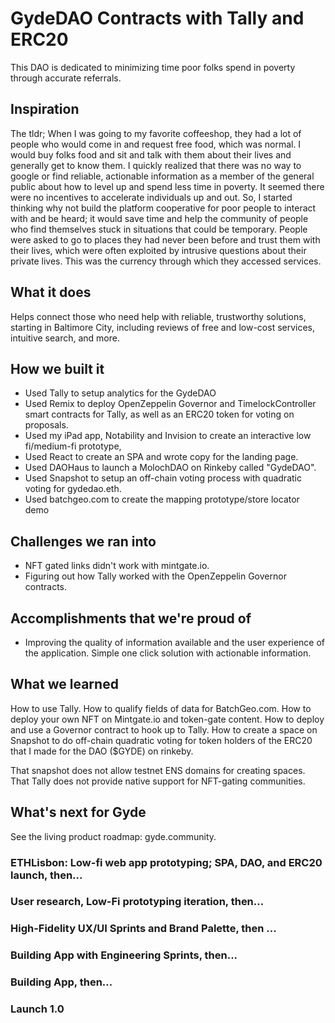 # GydeDAO Contracts with Tally and ERC20

This DAO is dedicated to minimizing time poor folks spend in poverty through accurate referrals.

## Inspiration
 
The tldr; When I was going to my favorite coffeeshop, they had a lot of people who would come in and request free food, which was normal. I would buy folks food and sit and talk with them about their lives and generally get to know them. I quickly realized that there was no way to google or find reliable, actionable information as a member of the general public about how to level up and spend less time in poverty. It seemed there were no incentives to accelerate individuals up and out. So, I started thinking why not build the platform cooperative for poor people to interact with and be heard; it would save time and help the community of people who find themselves stuck in situations that could be temporary. People were asked to go to places they had never been before and trust them with their lives, which were often exploited by intrusive questions about their private lives. This was the currency through which they accessed services. 

## What it does

Helps connect those who need help with reliable, trustworthy solutions, starting in Baltimore City, including reviews of free and low-cost services, intuitive search, and more.  

## How we built it

- Used Tally to setup analytics for the GydeDAO
- Used Remix to deploy OpenZeppelin Governor and TimelockController smart contracts for Tally, as well as an ERC20 token for voting on proposals. 
- Used my iPad app, Notability and Invision to create an interactive low fi/medium-fi prototype,
- Used React to create an SPA and wrote copy for the landing page. 
- Used DAOHaus to launch a MolochDAO on Rinkeby called "GydeDAO". 
- Used Snapshot to setup an off-chain voting process with quadratic voting for gydedao.eth. 
- Used batchgeo.com to create the mapping prototype/store locator demo

## Challenges we ran into

- NFT gated links didn't work with mintgate.io. 
- Figuring out how Tally worked with the OpenZeppelin Governor contracts. 

## Accomplishments that we're proud of

- Improving the quality of information available and the user experience of the application. Simple one click solution with actionable information. 

## What we learned

How to use Tally. How to qualify fields of data for BatchGeo.com. How to deploy your own NFT on Mintgate.io and token-gate content. How to deploy and use a Governor contract to hook up to Tally. How to create a space on Snapshot to do off-chain quadratic voting for token holders of the ERC20 that I made for the DAO ($GYDE) on rinkeby. 

That snapshot does not allow testnet ENS domains for creating spaces. That Tally does not provide native support for NFT-gating communities. 

## What's next for Gyde

See the living product roadmap: gyde.community. 

### ETHLisbon: Low-fi web app prototyping; SPA, DAO, and ERC20 launch, then...

### User research, Low-Fi prototyping iteration, then...

###  High-Fidelity UX/UI Sprints and Brand Palette, then ...

###  Building App with Engineering Sprints, then...

### Building App, then...

### Launch 1.0
